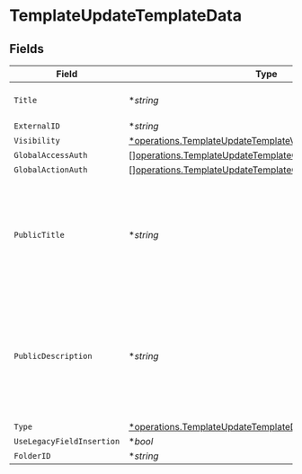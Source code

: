 # TemplateUpdateTemplateData


## Fields

| Field                                                                                                                                  | Type                                                                                                                                   | Required                                                                                                                               | Description                                                                                                                            |
| -------------------------------------------------------------------------------------------------------------------------------------- | -------------------------------------------------------------------------------------------------------------------------------------- | -------------------------------------------------------------------------------------------------------------------------------------- | -------------------------------------------------------------------------------------------------------------------------------------- |
| `Title`                                                                                                                                | **string*                                                                                                                              | :heavy_minus_sign:                                                                                                                     | The title of the document.                                                                                                             |
| `ExternalID`                                                                                                                           | **string*                                                                                                                              | :heavy_minus_sign:                                                                                                                     | N/A                                                                                                                                    |
| `Visibility`                                                                                                                           | [*operations.TemplateUpdateTemplateVisibilityRequest](../../models/operations/templateupdatetemplatevisibilityrequest.md)              | :heavy_minus_sign:                                                                                                                     | N/A                                                                                                                                    |
| `GlobalAccessAuth`                                                                                                                     | [][operations.TemplateUpdateTemplateGlobalAccessAuthRequest](../../models/operations/templateupdatetemplateglobalaccessauthrequest.md) | :heavy_minus_sign:                                                                                                                     | N/A                                                                                                                                    |
| `GlobalActionAuth`                                                                                                                     | [][operations.TemplateUpdateTemplateGlobalActionAuthRequest](../../models/operations/templateupdatetemplateglobalactionauthrequest.md) | :heavy_minus_sign:                                                                                                                     | N/A                                                                                                                                    |
| `PublicTitle`                                                                                                                          | **string*                                                                                                                              | :heavy_minus_sign:                                                                                                                     | The title of the template that will be displayed to the public. Only applicable for public templates.                                  |
| `PublicDescription`                                                                                                                    | **string*                                                                                                                              | :heavy_minus_sign:                                                                                                                     | The description of the template that will be displayed to the public. Only applicable for public templates.                            |
| `Type`                                                                                                                                 | [*operations.TemplateUpdateTemplateDataType](../../models/operations/templateupdatetemplatedatatype.md)                                | :heavy_minus_sign:                                                                                                                     | N/A                                                                                                                                    |
| `UseLegacyFieldInsertion`                                                                                                              | **bool*                                                                                                                                | :heavy_minus_sign:                                                                                                                     | N/A                                                                                                                                    |
| `FolderID`                                                                                                                             | **string*                                                                                                                              | :heavy_minus_sign:                                                                                                                     | N/A                                                                                                                                    |